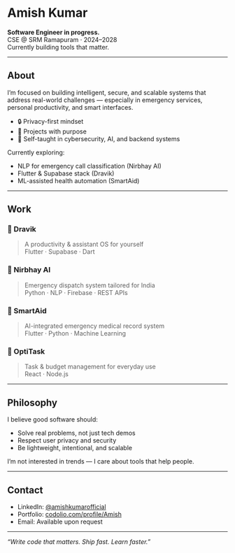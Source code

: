 <!-- Zero-Day-Smile | Amish Kumar -->

# Amish Kumar

**Software Engineer in progress.**  
CSE @ SRM Ramapuram · 2024–2028  
Currently building tools that matter.

---

## About

I’m focused on building intelligent, secure, and scalable systems that address real-world challenges — especially in emergency services, personal productivity, and smart interfaces.

- 🔒 Privacy-first mindset
- 🔭 Projects with purpose
- 🧠 Self-taught in cybersecurity, AI, and backend systems

Currently exploring:
- NLP for emergency call classification (Nirbhay AI)
- Flutter & Supabase stack (Dravik)
- ML-assisted health automation (SmartAid)

---

## Work

### 📌 Dravik
> A productivity & assistant OS for yourself  
Flutter · Supabase · Dart

### 📌 Nirbhay AI
> Emergency dispatch system tailored for India  
Python · NLP · Firebase · REST APIs

### 📌 SmartAid
> AI-integrated emergency medical record system  
Flutter · Python · Machine Learning

### 📌 OptiTask
> Task & budget management for everyday use  
React · Node.js

---

## Philosophy

I believe good software should:

- Solve real problems, not just tech demos  
- Respect user privacy and security  
- Be lightweight, intentional, and scalable

I’m not interested in trends — I care about tools that help people.

---

## Contact

- LinkedIn: [@amishkumarofficial](https://linkedin.com/in/amishkumarofficial)
- Portfolio: [codolio.com/profile/Amish](https://codolio.com/profile/Amish)
- Email: Available upon request

---

_“Write code that matters. Ship fast. Learn faster.”_
